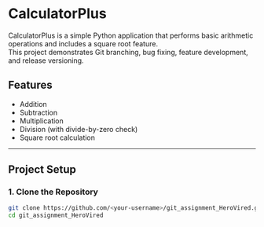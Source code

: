 # CalculatorPlus

CalculatorPlus is a simple Python application that performs basic arithmetic operations and includes a square root feature.  
This project demonstrates Git branching, bug fixing, feature development, and release versioning.

## Features
- Addition
- Subtraction
- Multiplication
- Division (with divide-by-zero check)
- Square root calculation

---

## Project Setup

### 1. Clone the Repository
```bash
git clone https://github.com/<your-username>/git_assignment_HeroVired.git
cd git_assignment_HeroVired






